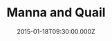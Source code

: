 ---
title: "Manna and Quail"
image: "https://i.imgur.com/MuLYIpM.jpg"
date: "2015-01-18T09:30:00.000Z"
video:
  type: "vimeo"
  id: 117113188
speaker:
  name: "Chuck Davis"
  permalink: "chuck-davis"
series: "out-of-egypt"
---
